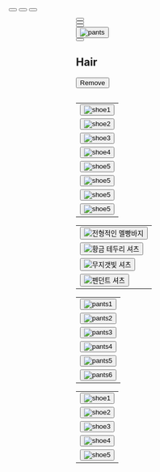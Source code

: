 <html lang="en">
<head>
  <meta charset="UTF-8">
  <meta http-equiv="X-UA-Compatible" content="IE=edge">
  <meta name="viewport" content="width=device-width, initial-scale=1.0">
  <link rel="preconnect" href="https://fonts.googleapis.com">
  <link rel="preconnect" href="https://fonts.gstatic.com" crossorigin>
  <link href="https://fonts.googleapis.com/css2?family=Noto+Sans+KR&display=swap" rel="stylesheet">
  <script src="https://kit.fontawesome.com/74b8c9745c.js" crossorigin="anonymous"></script>
  <title>CODE COUTURE</title>
  <link rel="stylesheet" href="style.css">
  <link rel="stylesheet" href="scroll.css">
  <style>
    div.absolute {
      position: absolute;
      top: 80px;
      right: 0;
      width:50%;
      padding-right:10%;
    }
    div.relative {
      position: relative;
      height:500px;
    }
    body {
      padding-left: 10%;
    }
  </style>
</head>
<body>
  <div id="display">
    <div id="canvas">
      <canvas id="base"></canvas>
      <canvas id="shoes"></canvas>
      <canvas id="pants"></canvas>
      <canvas id="shirtbase"></canvas>
      <canvas id="shirt"></canvas>
      <canvas id="eyes"></canvas>
      <canvas id="hair"></canvas>
      <canvas id="hat"></canvas>
      <canvas id="accessories"></canvas>
      <canvas id="blank"></canvas>
      <img id="results">
    </div>
    <audio id="music" src="audio/gametheme.mp3" autoplay></audio>
    <div id="sex">
      <button id="man-btn" onclick="medskin()">
        <span class="medskin-icon"></span>
      </button>
      <button id="woman-btn" onclick="lightskin()">
        <span class="lightskin-icon"></span>
      </button>
      <button id="woman-btn" onclick="darkskin()">
        <span class="darkskin-icon"></span>
      </button>
    </div>
  </div>
  <div id="setting" class="absolute">
    <div id="menu">
      <div class="menu-content">
        <button class="menu-btn" id="body-btn" onclick="menu(0, 'orange', 'rgb(255, 233, 172)')">
          <i class="fas fa-meh-blank fa-4x"></i>
        </button>
      </div>
      <div class="menu-content">
        <button class="menu-btn" id="hat-btn" onclick="menu(1, 'orange', 'rgb(255, 233, 172)')">
          <i class="fab fa-redhat fa-5x"></i>
        </button>
      </div>
      <div class="menu-content">
        <button class="menu-btn" id="shirt-btn" onclick="menu(2, 'orange', 'rgb(255, 233, 172)')">
          <i class="fas fa-tshirt fa-4x"></i>
        </button>
      </div>
      <div class="menu-content">
        <button class="menu-btn" id="pants-btn" onclick="menu(3, 'orange', 'rgb(255, 233, 172)')">
          <img src="https://raw.githubusercontent.com/sele906/StardewDressUp/main/pants.png" alt="pants">
        </button>
      </div>
      <div class="menu-content">
        <button class="menu-btn" id="shoes-btn" onclick="menu(4, 'orange', 'rgb(255, 233, 172)')">
          <i class="fas fa-shoe-prints fa-4x"></i>
        </button>
      </div>
    </div>
    <div id="content" class="relative">
      <div class="content-item" id="body-content">
        <div id="bodyinf">
          <div class="bodyinfwrap" id="bodyinf-Up">
            <h2 class="bodyinfheader">Hair</h2>
            <div id="hairbox">
              <div class="body-arrow" id="L-arrow">
                <i class="fa fa-solid fa-angle-left fa-3x" id="hairbtn-L" onclick="hairbtnL()"></i>
                <!--만약 폰트어썸 작동 안되면 앞에 'fa' 한번 더 붙여보기!-->
              </div>
              <canvas id="hairDcanvas"></canvas>
              <div class="body-arrow" id="R-arrow">
                <i class="fa fa-solid fa-angle-right fa-3x" id="hairbtn-R" onclick="hairbtnR()"></i>
              </div>
            </div>
            <div id="hair-setting">
              <div><button id="hairundo" onclick="hairundobtn()">Remove</button></div>
            </div>
          </div>
          <div class="bodyinfwrap" id="bodyinf-Down">
            <h2 class="bodyinfheader"></h2>
            <div id="accessorybox">
              <canvas id="accessoryDcanvas"></canvas>
            </div>
          </div>
        </div>
      </div>
     <div class="content-item" id="hat-content">
        <table>
             <tr>
            <td><button onclick="hairbtn(1)"><img src="images/hair/hairL-Bla.png" alt="shoe1"></button></td>
          </tr>
          <tr>
            <td><button onclick="hairbtn(2)"><img src="images/hair/hairL-Blo.png" alt="shoe2"></button></td>
          </tr>
          <tr>
            <td><button onclick="hairbtn(3)"><img src="images/hair/hairL-Bro.png" alt="shoe3"></button></td>
          </tr>
          <tr>
            <td><button onclick="hairbtn(4)"><img src="images/hair/hairL-G.png" alt="shoe4"></button></td>
          </tr>
          <tr>
            <td><button onclick="hairbtn(5)"><img src="images/hair/hairS-Bla.png" alt="shoe5"></button></td>
          </tr>
          <tr>
            <td><button onclick="hairbtn(5)"><img src="images/hair/hairS-Blo.png" alt="shoe5"></button></td>
          </tr>
          <tr>
            <td><button onclick="hairbtn(5)"><img src="images/hair/hairS-Bro.png" alt="shoe5"></button></td>
          </tr>
           <tr>
            <td><button onclick="hairbtn(5)"><img src="images/hair/hairS-G.png" alt="shoe5"></button></td>
          </tr>
        </table>
      </div>
      <div class="content-item" id="shirt-content">
        <table>
          <tr>
            <td><button onclick="shirtbtn(0)"><img src="images/tops/top1.png" alt="전형적인 멜빵바지"></button></td>
          </tr>
          <tr>
            <td><button onclick="shirtbtn(1)"><img src="images/tops/top2.png" alt="황금 테두리 셔츠"></button></td>          
          </tr>
          <tr>
            <td><button onclick="shirtbtn(2)"><img src="images/tops/top3.png" alt="무지갯빛 셔츠"></button></td>        
          </tr>
          <tr>
            <td><button onclick="shirtbtn(3)"><img src="images/tops/top4.png" alt="펜던트 셔츠"></button></td>           
          </tr>
        </table>
      </div>
      <div class="content-item" id="pants-content">
        <table>
          <tr>
            <td><button onclick="pantsbtn(0)"><img src="images/bottoms/bottom1.png" alt="pants1"></button></td>           
          </tr>
          <tr>
            <td><button onclick="pantsbtn(1)"><img src="images/bottoms/bottom2.png" alt="pants2"></button></td>          
          </tr>
          <tr>
            <td><button onclick="pantsbtn(2)"><img src="images/bottoms/bottom3.png" alt="pants3"></button></td>           
          </tr>
          <tr>
            <td><button onclick="pantsbtn(3)"><img src="images/bottoms/bottom4.png" alt="pants4"></button></td>          
          </tr>
          <tr>
            <td><button onclick="pantsbtn(4)"><img src="images/bottoms/bottom5.png" alt="pants5"></button></td>          
          </tr>
          <tr>
            <td><button onclick="pantsbtn(5)"><img src="images/bottoms/bottom6.png" alt="pants6"></button></td>         
          </tr>
        </table>
      </div>
      <div class="content-item" id="shoes-content">
        <table>
          <tr>
            <td><button onclick="shoesbtn(0)"><img src="images/shoes/shoe1.png" alt="shoe1"></button></td>
          </tr>
          <tr>
            <td><button onclick="shoesbtn(1)"><img src="images/shoes/shoe2.png" alt="shoe2"></button></td>
          </tr>
          <tr>
            <td><button onclick="shoesbtn(2)"><img src="images/shoes/shoe3.png" alt="shoe3"></button></td>
          </tr>
          <tr>
            <td><button onclick="shoesbtn(3)"><img src="images/shoes/shoe4.png" alt="shoe4"></button></td>
          </tr>
          <tr>
            <td><button onclick="shoesbtn(4)"><img src="images/shoes/shoe5.png" alt="shoe5"></button></td>
          </tr>
        </table>
      </div>
    </div>
  </div>

  <script src="system.js"></script>

</body>

<!--<a href="https://www.flaticon.com/free-icons/pet" title="pet icons">Pet icons created by Freepik - Flaticon</a>
<a href="https://www.flaticon.com/free-icons/accessories" title="accessories icons">Accessories icons created by Victoruler - Flaticon</a>-->
</html>